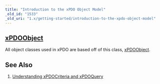 ```yaml
---
title: "Introduction to the xPDO Object Model"
_old_id: "1533"
_old_uri: "1.x/getting-started/introduction-to-the-xpdo-object-model"
---
```


[xPDOObject](/xpdo/1.x/class-reference/xpdoobject "xPDOObject")
---------------------------------------------------------------

All object classes used in xPDO are based off of this class, [xPDOObject](/xpdo/1.x/class-reference/xpdoobject "xPDOObject").

See Also
--------

1. [Understanding xPDOCriteria and xPDOQuery](/xpdo/1.x/getting-started/introduction-to-the-xpdo-object-model/understanding-xpdocriteria-and-xpdoquery)